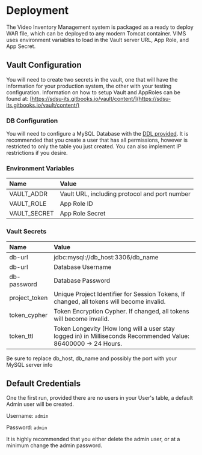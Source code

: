 # Deployment

The Video Inventory Management system is packaged as a ready to deploy WAR file, which can be deployed to any modern Tomcat container. VIMS uses environment variables to load in the Vault server URL, App Role, and App Secret.

## Vault Configuration

You will need to create two secrets in the vault, one that will have the information for your production system, the other with your testing configuration. Information on how to setup Vault and AppRoles can be found at: [https://sdsu-its.gitbooks.io/vault/content/](https://sdsu-its.gitbooks.io/vault/content/)

### DB Configuration

You will need to configure a MySQL Database with the [DDL provided](/config/erd.md). It is recommended that you create a user that has all permissions, however is restricted to only the table you just created. You can also implement IP restrictions if you desire.

### Environment Variables

| Name | Value |
| :--- | :--- |
| VAULT\_ADDR | Vault URL, including protocol and port number |
| VAULT\_ROLE | App Role ID |
| VAULT\_SECRET | App Role Secret |

### Vault Secrets

| Name | Value |
| :--- | :--- |
| db-url | jdbc:mysql://db\_host:3306/db\_name |
| db-url | Database Username |
| db-password | Database Password |
| project\_token | Unique Project Identifier for Session Tokens, If changed, all tokens will become invalid. |
| token\_cypher | Token Encryption Cypher. If changed, all tokens will become invalid. |
| token\_ttl | Token Longevity \(How long will a user stay logged in\) in Milliseconds Recommended Value: 86400000 -&gt; 24 Hours. |

Be sure to replace db\_host, db\_name and possibly the port with your MySQL server info

## Default Credentials

One the first run, provided there are no users in your User's table, a default Admin user will be created.

Username: `admin`

Password: `admin`

It is highly recommended that you either delete the admin user, or at a minimum change the admin password.

